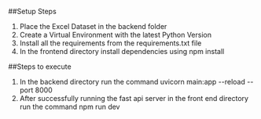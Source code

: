 ##Setup Steps

1. Place the Excel Dataset in the backend folder
2. Create a Virtual Environment with the latest Python Version
3. Install all the requirements from the requirements.txt file
4. In the frontend directory install dependencies using npm install

##Steps to execute

1. In the backend directory run the command uvicorn main:app --reload --port 8000
2. After successfully running the fast api server in the front end directory run the command npm run dev
